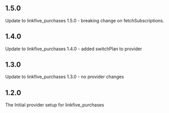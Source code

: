 ## 1.5.0
Update to linkfive_purchases 1.5.0 - breaking change on fetchSubscriptions.

## 1.4.0
Update to linkfive_purchases 1.4.0 - added switchPlan to provider

## 1.3.0
Update to linkfive_purchases 1.3.0 - no provider changes

## 1.2.0
The Initial provider setup for linkfive_purchases
